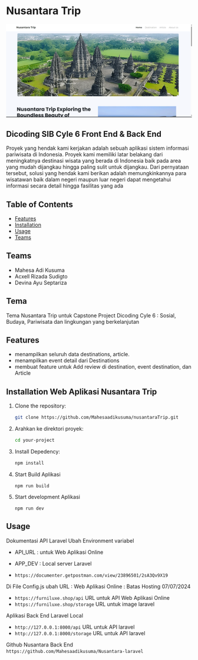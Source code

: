 # Nusantara Trip

![image.png](https://raw.githubusercontent.com/Mahesaadikusuma/nusantaraTrip/main/image.png)

## Dicoding SIB Cyle 6 Front End & Back End

Proyek yang hendak kami kerjakan adalah sebuah aplikasi sistem informasi pariwisata di Indonesia. Proyek kami memiliki latar belakang dari meningkatnya destinasi wisata yang berada di Indonesia baik pada area yang mudah dijangkau hingga paling sulit untuk dijangkau. Dari pernyataan tersebut, solusi yang hendak kami berikan adalah memungkinkannya para wisatawan baik dalam negeri maupun luar negeri dapat mengetahui informasi secara detail hingga fasilitas yang ada

## Table of Contents

- [Features](#features)
- [Installation](#installation)
- [Usage](#usage)
- [Teams](#Teams)

## Teams

- Mahesa Adi Kusuma
- Acxell Rizada Sudigto
- Devina Ayu Septariza

## Tema

Tema Nusantara Trip untuk Capstone Project Dicoding Cyle 6 : Sosial, Budaya, Pariwisata dan lingkungan yang berkelanjutan

## Features

- menampilkan seluruh data destinations, article.
- menampilkan event detail dari Destinations
- membuat feature untuk Add review di destination, event destination, dan Article

## Installation Web Aplikasi Nusantara Trip

1. Clone the repository:

   ```bash
   git clone https://github.com/Mahesaadikusuma/nusantaraTrip.git
   ```

2. Arahkan ke direktori proyek:

   ```bash
   cd your-project
   ```

3. Install Depedency:

   ```bash
   npm install
   ```

4. Start Build Aplikasi

   ```
   npm run build
   ```

5. Start development Aplikasi

   ```
   npm run dev
   ```

## Usage

Dokumentasi API Laravel
Ubah Environment variabel

- API_URL : untuk Web Aplikasi Online
- APP_DEV : Local server Laravel

- `https://documenter.getpostman.com/view/23896501/2sA3Qv9X19`

Di File Config.js ubah URL :
Web Aplikasi Online : Batas Hosting 07/07/2024

- `https://furniluxe.shop/api` URL untuk API Web Aplikasi Online
- `https://furniluxe.shop/storage` URL untuk image laravel

Aplikasi Back End Laravel Local

- `http://127.0.0.1:8000/api` URL untuk API laravel
- `http://127.0.0.1:8000/storage` URL untuk API laravel

Github Nusantara Back End `https://github.com/Mahesaadikusuma/Nusantara-laravel`
